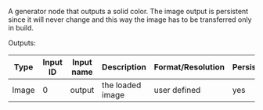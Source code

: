 A generator node that outputs a solid color.
The image output is persistent since it will never change and this way the image has to be transferred only in build.

Outputs:

| Type  | Input ID | Input name | Description         | Format/Resolution | Persistent |
|-------|----------|------------|---------------------|-------------------|------------|
| Image | 0        | output     | the loaded image    | user defined      | yes        |
